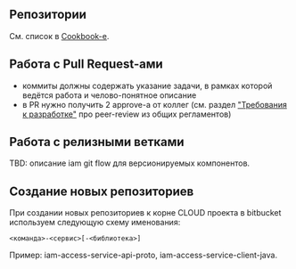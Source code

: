 ## Репозитории
См. список в [Cookbook-e](https://docs.yandex-team.ru/iam-cookbook/6.appendices/repositories).

## Работа с Pull Request-ами
- коммиты должны содержать указание задачи, в рамках которой ведётся работа и челово-понятное описание
- в PR нужно получить 2 approve-а от коллег (см. раздел ["Требования к разработке"](https://wiki.yandex-team.ru/cloud/regulations/sdl/#trebovanijaporazrabotkeideplojuservisov) про peer-review из общих регламентов)

## Работа с релизными ветками
TBD: описание iam git flow для версионируемых компонентов.

## Создание новых репозиториев
При создании новых репозиториев к корне CLOUD проекта в bitbucket используем следующую схему именования:
```
<команда>-<сервис>[-<библиотека>]
```
Пример: iam-access-service-api-proto, iam-access-service-client-java.

